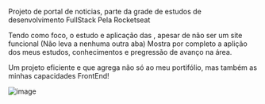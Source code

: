 Projeto de portal de noticias, parte da grade de estudos de desenvolvimento FullStack Pela Rocketseat

Tendo como foco, o estudo e aplicação das <grids>, apesar de não ser um site funcional (Não leva a nenhuma outra aba)
Mostra por completo a aplição dos meus estudos, conhecimentos e pregressão de avanço na área.

Um projeto eficiente e que agrega não só ao meu portifólio, mas também as minhas capacidades FrontEnd!

![image](https://github.com/user-attachments/assets/de884595-cc8c-46b1-a3c7-609088f19813)
